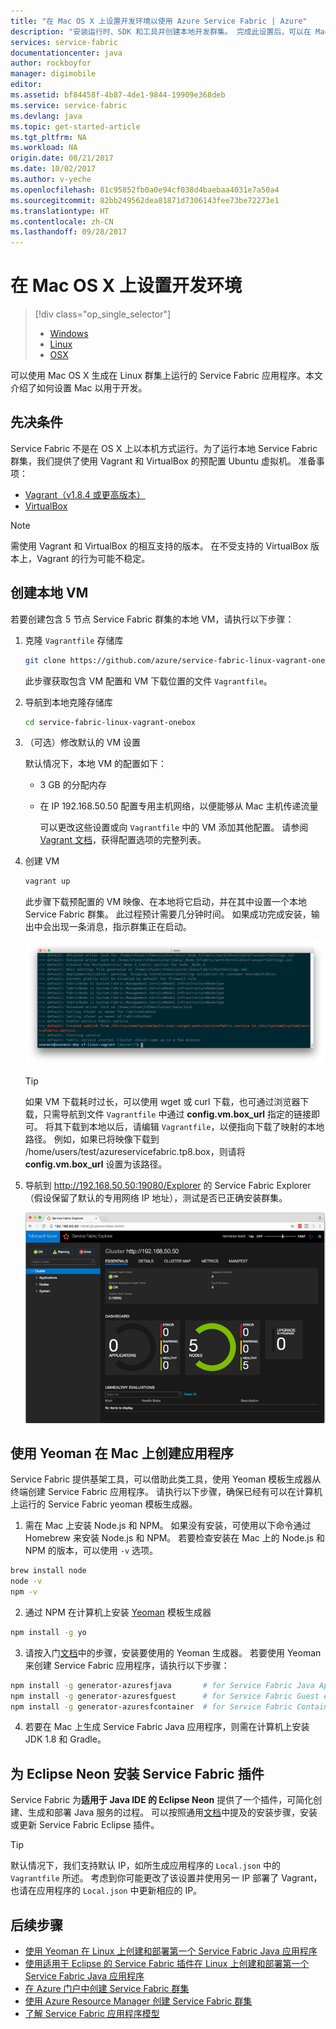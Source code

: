 ```yaml
---
title: "在 Mac OS X 上设置开发环境以使用 Azure Service Fabric | Azure"
description: "安装运行时、SDK 和工具并创建本地开发群集。 完成此设置后，可以在 Mac OS X 上构建应用程序。"
services: service-fabric
documentationcenter: java
author: rockboyfor
manager: digimobile
editor: 
ms.assetid: bf84458f-4b87-4de1-9844-19909e368deb
ms.service: service-fabric
ms.devlang: java
ms.topic: get-started-article
ms.tgt_pltfrm: NA
ms.workload: NA
origin.date: 08/21/2017
ms.date: 10/02/2017
ms.author: v-yeche
ms.openlocfilehash: 81c95852fb0a0e94cf038d4baebaa4031e7a50a4
ms.sourcegitcommit: 82bb249562dea81871d7306143fee73be72273e1
ms.translationtype: HT
ms.contentlocale: zh-CN
ms.lasthandoff: 09/28/2017
---
```

# <a name="set-up-your-development-environment-on-mac-os-x"></a>在 Mac OS X 上设置开发环境
> [!div class="op_single_selector"]
> * [Windows](service-fabric-get-started.md)
> * [Linux](service-fabric-get-started-linux.md)
> * [OSX](service-fabric-get-started-mac.md)
>
>  

可以使用 Mac OS X 生成在 Linux 群集上运行的 Service Fabric 应用程序。本文介绍了如何设置 Mac 以用于开发。

## <a name="prerequisites"></a>先决条件
Service Fabric 不是在 OS X 上以本机方式运行。为了运行本地 Service Fabric 群集，我们提供了使用 Vagrant 和 VirtualBox 的预配置 Ubuntu 虚拟机。 准备事项：

* [Vagrant（v1.8.4 或更高版本）](http://www.vagrantup.com/downloads.html)
* [VirtualBox](http://www.virtualbox.org/wiki/Downloads)

>[!NOTE]
> 需使用 Vagrant 和 VirtualBox 的相互支持的版本。 在不受支持的 VirtualBox 版本上，Vagrant 的行为可能不稳定。
>

## <a name="create-the-local-vm"></a>创建本地 VM
若要创建包含 5 节点 Service Fabric 群集的本地 VM，请执行以下步骤：

1. 克隆 `Vagrantfile` 存储库

    ```bash
    git clone https://github.com/azure/service-fabric-linux-vagrant-onebox.git
    ```
    此步骤获取包含 VM 配置和 VM 下载位置的文件 `Vagrantfile`。

2. 导航到本地克隆存储库

    ```bash
    cd service-fabric-linux-vagrant-onebox
    ```
3. （可选）修改默认的 VM 设置

    默认情况下，本地 VM 的配置如下：

   * 3 GB 的分配内存
   * 在 IP 192.168.50.50 配置专用主机网络，以便能够从 Mac 主机传递流量

     可以更改这些设置或向 `Vagrantfile` 中的 VM 添加其他配置。 请参阅 [Vagrant 文档](http://www.vagrantup.com/docs)，获得配置选项的完整列表。
4. 创建 VM

    ```bash
    vagrant up
    ```

    此步骤下载预配置的 VM 映像、在本地将它启动，并在其中设置一个本地 Service Fabric 群集。 此过程预计需要几分钟时间。 如果成功完成安装，输出中会出现一条消息，指示群集正在启动。

    ![群集安装会在 VM 设置后启动][cluster-setup-script]

    >[!TIP]
    > 如果 VM 下载耗时过长，可以使用 wget 或 curl 下载，也可通过浏览器下载，只需导航到文件 `Vagrantfile` 中通过 **config.vm.box_url** 指定的链接即可。 将其下载到本地以后，请编辑 `Vagrantfile`，以便指向下载了映射的本地路径。 例如，如果已将映像下载到 /home/users/test/azureservicefabric.tp8.box，则请将 **config.vm.box_url** 设置为该路径。
    >

5. 导航到 http://192.168.50.50:19080/Explorer 的 Service Fabric Explorer（假设保留了默认的专用网络 IP 地址），测试是否已正确安装群集。

    ![从主机 Mac 查看的 Service Fabric Explorer][sfx-mac]

## <a name="create-application-on-mac-using-yeoman"></a>使用 Yeoman 在 Mac 上创建应用程序
Service Fabric 提供基架工具，可以借助此类工具，使用 Yeoman 模板生成器从终端创建 Service Fabric 应用程序。 请执行以下步骤，确保已经有可以在计算机上运行的 Service Fabric yeoman 模板生成器。

1. 需在 Mac 上安装 Node.js 和 NPM。 如果没有安装，可使用以下命令通过 Homebrew 来安装 Node.js 和 NPM。 若要检查安装在 Mac 上的 Node.js 和 NPM 的版本，可以使用 ``-v`` 选项。

  ```bash
  brew install node
  node -v
  npm -v
  ```
2. 通过 NPM 在计算机上安装 [Yeoman](http://yeoman.io/) 模板生成器

  ```bash
  npm install -g yo
  ```
3. 请按入门[文档](service-fabric-get-started-linux.md)中的步骤，安装要使用的 Yeoman 生成器。 若要使用 Yeoman 来创建 Service Fabric 应用程序，请执行以下步骤：

  ```bash
  npm install -g generator-azuresfjava       # for Service Fabric Java Applications
  npm install -g generator-azuresfguest      # for Service Fabric Guest executables
  npm install -g generator-azuresfcontainer  # for Service Fabric Container Applications
  ```
4. 若要在 Mac 上生成 Service Fabric Java 应用程序，则需在计算机上安装 JDK 1.8 和 Gradle。

## <a name="install-the-service-fabric-plugin-for-eclipse-neon"></a>为 Eclipse Neon 安装 Service Fabric 插件

Service Fabric 为**适用于 Java IDE 的 Eclipse Neon** 提供了一个插件，可简化创建、生成和部署 Java 服务的过程。 可以按照通用[文档](service-fabric-get-started-eclipse.md#install-or-update-the-service-fabric-plug-in-in-eclipse-neon)中提及的安装步骤，安装或更新 Service Fabric Eclipse 插件。

>[!TIP]
> 默认情况下，我们支持默认 IP，如所生成应用程序的 ``Local.json`` 中的 ``Vagrantfile`` 所述。 考虑到你可能更改了该设置并使用另一 IP 部署了 Vagrant，也请在应用程序的 ``Local.json`` 中更新相应的 IP。

## <a name="next-steps"></a>后续步骤
<!-- Links -->
* [使用 Yeoman 在 Linux 上创建和部署第一个 Service Fabric Java 应用程序](service-fabric-create-your-first-linux-application-with-java.md)
* [使用适用于 Eclipse 的 Service Fabric 插件在 Linux 上创建和部署第一个 Service Fabric Java 应用程序](service-fabric-get-started-eclipse.md)
* [在 Azure 门户中创建 Service Fabric 群集](service-fabric-cluster-creation-via-portal.md)
* [使用 Azure Resource Manager 创建 Service Fabric 群集](service-fabric-cluster-creation-via-arm.md)
* [了解 Service Fabric 应用程序模型](service-fabric-application-model.md)

<!-- Images -->
[cluster-setup-script]: ./media/service-fabric-get-started-mac/cluster-setup-mac.png
[sfx-mac]: ./media/service-fabric-get-started-mac/sfx-mac.png
[sf-eclipse-plugin-install]: ./media/service-fabric-get-started-mac/sf-eclipse-plugin-install.png
[buildship-update]: https://projects.eclipse.org/projects/tools.buildship

<!--Update_Description: update meta properties, add feature to install the service fabric using Yeoman on Mac-->